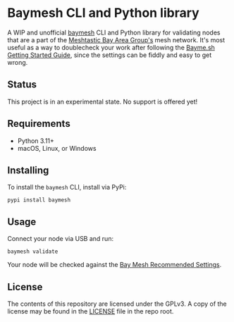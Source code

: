 # Baymesh CLI and Python library

A WIP and unofficial [baymesh](http://bayme.sh) CLI and Python library for validating nodes that are a part of the [Meshtastic Bay Area Group's](https://bayme.sh/) mesh network. It's most useful as a way to doublecheck your work after following the [Bayme.sh Getting Started Guide](https://bayme.sh/docs/getting-started/), since the settings can be fiddly and easy to get wrong.

## Status

This project is in an experimental state. No support is offered yet!

## Requirements

* Python 3.11+
* macOS, Linux, or Windows

## Installing

To install the `baymesh` CLI, install via PyPi:

```shell
pypi install baymesh
```

## Usage

Connect your node via USB and run:

```shell
baymesh validate
```

Your node will be checked against the [Bay Mesh Recommended Settings](https://bayme.sh/docs/getting-started/recommended-settings/).

## License

The contents of this repository are licensed under the GPLv3. A copy of the license may be found in the [LICENSE](./LICENSE) file in the repo root.